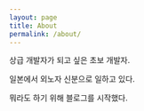 ```yaml
---
layout: page
title: About
permalink: /about/
---
```


상급 개발자가 되고 싶은 초보 개발자.

일본에서 외노자 신분으로 일하고 있다.

뭐라도 하기 위해 블로그를 시작했다.
